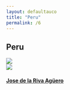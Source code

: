 ```yaml
---
layout: defaultauco
title: "Peru"
permalink: /6
---
```

<div class="container-0">
    <div class="container-title">
        <span class="country"><h2>Peru</h2></span>
        <div class="photo-co">
          <img src="https://www.worldatlas.com/r/w960-q80/upload/41/ff/c6/pe-01.png" >
    </div>
</div>
<!-- partial:index.partial.html -->
<div class="container">
  <div class="timeline clearfix">
  <div class="vertical-line">
 <div id="post-1" class="vesti-col timeline-post">
      <div class="vesti-content-wrapper">
        <div class="photo">
          <img src="https://upload.wikimedia.org/wikipedia/commons/7/7a/Jose_de_la_Riva_Aguero_Sanchez_Boquete.JPG">
          <div class="vesti-date-wrapper">
            <div class="vesti-date">
            </div>
          </div>
        </div>
        <div class="vesti-desc">
          <a class="desc-a" href="#">
            <h4><a href="/jdlraguero">Jose de la Riva Agüero</a></h4>
          </a>
        </div>
      </div>
    </div>
    
<!-- partial -->
